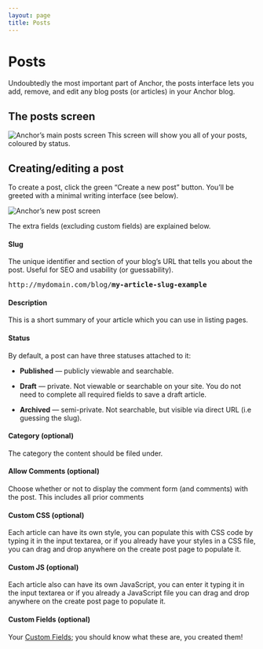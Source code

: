 ```yaml
---
layout: page
title: Posts
---
```


# Posts

Undoubtedly the most important part of Anchor, the posts interface lets you
add, remove, and edit any blog posts (or articles) in your Anchor blog.

## The posts screen

<span class="screenshot">![Anchor’s main posts screen](/screenshots/posts-list.png)</span>
This screen will show you all of your posts, coloured by status.



## Creating/editing a post

To create a post, click the green “Create a new post” button. You’ll be greeted
with a minimal writing interface (see below).

<span class="screenshot">![Anchor’s new post screen](/screenshots/posts-new.png)</span>

The extra fields (excluding custom fields) are explained below.


#### Slug

The unique identifier and section of your blog’s URL that tells you about the post.
Useful for SEO and usability (or guessability).

<pre><span class="comment">http://mydomain.com/blog/</span><b>my-article-slug-example</b></pre>

#### Description

This is a short summary of your article which you can use in listing pages.

#### Status

By default, a post can have three statuses attached to it:

-	**Published** — publicly viewable and searchable.

-	**Draft** — private. Not viewable or searchable on your site. You do not need
 	to complete all required fields to save a draft article.

-	**Archived** — semi-private. Not searchable, but visible via direct URL
    (i.e guessing the slug).

#### Category (optional)

The category the content should be filed under.

#### Allow Comments (optional)

Choose whether or not to display the comment form (and comments) with the post.
This includes all prior comments

#### Custom CSS (optional)

Each article can have its own style, you can populate this with CSS code by
typing it in the input textarea, or if you already have your styles in a CSS
file, you can drag and drop anywhere on the create post page to populate it.

#### Custom JS (optional)

Each article also can have its own JavaScript, you can enter it typing it in the
input textarea or if you already a JavaScript file you can drag and drop anywhere
on the create post page to populate it.

#### Custom Fields (optional)

Your [Custom Fields](/docs/managing-content/custom-fields); you should know
what these are, you created them!
